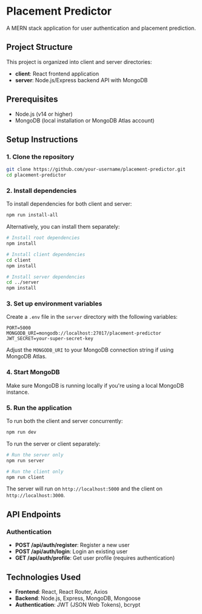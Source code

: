 # Placement Predictor

A MERN stack application for user authentication and placement prediction.

## Project Structure

This project is organized into client and server directories:

- **client**: React frontend application
- **server**: Node.js/Express backend API with MongoDB

## Prerequisites

- Node.js (v14 or higher)
- MongoDB (local installation or MongoDB Atlas account)

## Setup Instructions

### 1. Clone the repository

```bash
git clone https://github.com/your-username/placement-predictor.git
cd placement-predictor
```

### 2. Install dependencies

To install dependencies for both client and server:

```bash
npm run install-all
```

Alternatively, you can install them separately:

```bash
# Install root dependencies
npm install

# Install client dependencies
cd client
npm install

# Install server dependencies
cd ../server
npm install
```

### 3. Set up environment variables

Create a `.env` file in the `server` directory with the following variables:

```
PORT=5000
MONGODB_URI=mongodb://localhost:27017/placement-predictor
JWT_SECRET=your-super-secret-key
```

Adjust the `MONGODB_URI` to your MongoDB connection string if using MongoDB Atlas.

### 4. Start MongoDB

Make sure MongoDB is running locally if you're using a local MongoDB instance.

### 5. Run the application

To run both the client and server concurrently:

```bash
npm run dev
```

To run the server or client separately:

```bash
# Run the server only
npm run server

# Run the client only
npm run client
```

The server will run on `http://localhost:5000` and the client on `http://localhost:3000`.

## API Endpoints

### Authentication

- **POST /api/auth/register**: Register a new user
- **POST /api/auth/login**: Login an existing user
- **GET /api/auth/profile**: Get user profile (requires authentication)

## Technologies Used

- **Frontend**: React, React Router, Axios
- **Backend**: Node.js, Express, MongoDB, Mongoose
- **Authentication**: JWT (JSON Web Tokens), bcrypt 